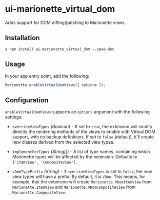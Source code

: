 # ui-marionette_virtual_dom

Adds support for DOM diffing/patching to Marionette views.

## Installation

```
$ npm install ui-marionette_virtual_dom --save-dev
```

## Usage

In your app entry point, add the following:

```js
Marionette.enableVirtualDomViews([ options ]);
```

## Configuration
`enableVirtualDomViews` supports an `options` argument with the following settings:

- `overrideViewTypes` _(Boolean)_ - If set to `true`, the extension will modify directly the rendering methods of the views to enable with Virtual DOM support, with no backup definitions. If set to `false` (default), it'll create new classes derived from the selected view types.

- `implementForTypes` _(String[])_ - A list of type names, containing which Marionette types will be affected by the extension. Defaults to `['ItemView', 'CompositeView']`.

- `vDomTypePrefix` _(String)_ - If `overrideViewTypes` is set to `false`, the new view types will have a prefix. By default, it is `VDom`. This means, for example, that the extension will create `Marionette.VDomItemView` from `Marionette.ItemView` and `Marionette.VDomCompositeView` from `Marionette.CompositeView`.
